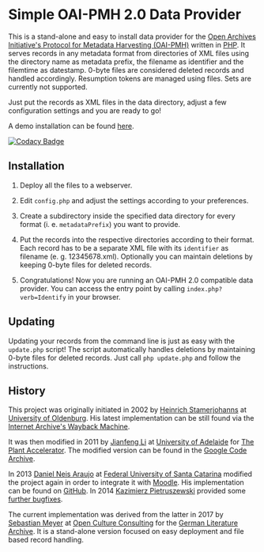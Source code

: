# Simple OAI-PMH 2.0 Data Provider

This is a stand-alone and easy to install data provider for the [Open Archives Initiative's Protocol for Metadata Harvesting (OAI-PMH)](https://openarchives.org/pmh/) written in [PHP](https://php.net/). It serves records in any metadata format from directories of XML files using the directory name as metadata prefix, the filename as identifier and the filemtime as datestamp. 0-byte files are considered deleted records and handled accordingly. Resumption tokens are managed using files. Sets are currently not supported.

Just put the records as XML files in the data directory, adjust a few configuration settings and you are ready to go!

A demo installation can be found [here](https://demo.opencultureconsulting.com/oai_pmh/?verb=Identify).

[![Codacy Badge](https://api.codacy.com/project/badge/Grade/cd72907ff98f4e01beb32576319b83a2)](https://www.codacy.com/app/OCC/OAI-PMH.DataProvider)

## Installation

1. Deploy all the files to a webserver.

2. Edit `config.php` and adjust the settings according to your preferences.

3. Create a subdirectory inside the specified data directory for every format (i. e. `metadataPrefix`) you want to provide.

4. Put the records into the respective directories according to their format. Each record has to be a separate XML file with its `identifier` as filename (e. g. 12345678.xml). Optionally you can maintain deletions by keeping 0-byte files for deleted records.

5. Congratulations! Now you are running an OAI-PMH 2.0 compatible data provider. You can access the entry point by calling `index.php?verb=Identify` in your browser.

## Updating

Updating your records from the command line is just as easy with the `update.php` script! The script automatically handles deletions by maintaining 0-byte files for deleted records. Just call `php update.php` and follow the instructions.

## History

This project was originally initiated in 2002 by [Heinrich Stamerjohanns](mailto:stamer@uni-oldenburg.de) at [University of Oldenburg](https://www.uni-oldenburg.de/en/). His latest implementation can be still found via the [Internet Archive's Wayback Machine](https://web.archive.org/web/*/http://physnet.uni-oldenburg.de/oai/).

It was then modified in 2011 by [Jianfeng Li](mailto:jianfeng.li@adelaide.edu.au) at [University of Adelaide](https://www.adelaide.edu.au/) for [The Plant Accelerator](https://www.plantphenomics.org.au/). The modified version can be found in the [Google Code Archive](https://code.google.com/archive/p/oai-pmh-2/).

In 2013 [Daniel Neis Araujo](mailto:danielneis@gmail.com) at [Federal University of Santa Catarina](https://en.ufsc.br/) modified the project again in order to integrate it with [Moodle](https://moodle.org/). His implementation can be found on [GitHub](https://github.com/danielneis/oai_pmh). In 2014 [Kazimierz Pietruszewski](mailto:antenna@antenna.io) provided some [further bugfixes](https://github.com/antennaio/oai_pmh).

The current implementation was derived from the latter in 2017 by [Sebastian Meyer](mailto:sebastian.meyer@opencultureconsutling.com) at [Open Culture Consulting](https://www.opencultureconsulting.com/) for the [German Literature Archive](https://www.dla-marbach.de/en/). It is a stand-alone version focused on easy deployment and file based record handling.
